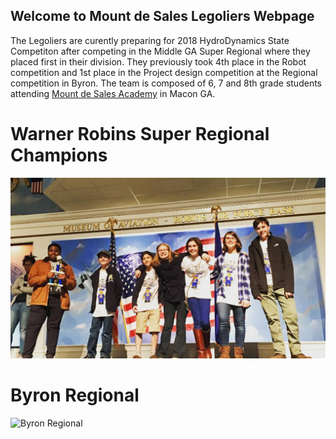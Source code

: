 ## Welcome to Mount de Sales Legoliers Webpage

The Legoliers are curently preparing for 2018 HydroDynamics State Competiton after competing in the Middle GA Super Regional where they placed first in their division.  They previously took 4th place in the Robot competition and 1st place in the Project design competition at the Regional competition in Byron.  The team is composed of 6, 7 and 8th grade students attending  [Mount de Sales Academy](http://www.mountdesales.net) in Macon GA.  

# Warner Robins Super Regional Champions
![WR Super Regional](https://github.com/MDS-Legoliers/MDS-Legoliers.github.io/blob/master/img/2017SRChampions.jpg)

# Byron Regional
![Byron Regional](http://scontent-iad3-1.xx.fbcdn.net/v/t1.0-9/25299311_1514395405281517_6422002564024246732_n.jpg?oh=00f0b22491e1a46088039afecc4ab0a4&oe=5AFD1C1D)





